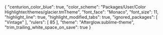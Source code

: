 {
	"centurion_color_blue": true,
	"color_scheme": "Packages/User/Color Highlighter/themes/glacier.tmTheme",
	"font_face": "Monaco",
	"font_size": 11,
	"highlight_line": true,
	"highlight_modified_tabs": true,
	"ignored_packages":
	[
		"Vintage"
	],
	"rulers":
	[
		85
	],
	"theme": "Afterglow.sublime-theme",
	"trim_trailing_white_space_on_save": true
}
